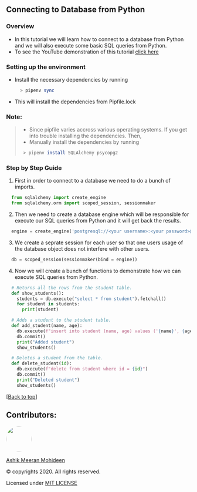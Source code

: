 ## Connecting to Database from Python

### Overview
- In this tutorial we will learn how to connect to a database from Python and we will also execute some basic SQL queries from Python.
- To see the YouTube demonstration of this tutorial [click here](https://youtu.be/UBf1z4sVV10)

### Setting up the environment
- Install the necessary dependencies by running
  ```bash
    > pipenv sync
  ```
- This will install the dependencies from Pipfile.lock

### Note:
> - Since pipfile varies accross various operating systems. If you get into trouble installing the dependencies. Then,
> - Manually install the dependencies by running
>  ```bash
>   > pipenv install SQLAlchemy psycopg2
>  ```

### Step by Step Guide
1. First in order to connect to a database we need to do a bunch of imports.
```python
  from sqlalchemy import create_engine
  from sqlalchemy.orm import scoped_session, sessionmaker

```

2. Then we need to create a database engine which will be responsible for execute our SQL queries from Python and it will get back the results.
```python
  engine = create_engine('postgresql://<your username>:<your password>@localhost:5432/<database name>')
```

3. We create a seprate session for each user so that one users usage of the database object does not interfere with other users.
```python
  db = scoped_session(sessionmaker(bind = engine))
```

4. Now we will create a bunch of functions to demonstrate how we can execute SQL queries from Python.
```python
  # Returns all the rows from the student table.
  def show_students():
    students = db.execute("select * from student").fetchall()
    for student in students:
      print(student)
```
```python
  # Adds a student to the student table.
  def add_student(name, age):
    db.execute(f"insert into student (name, age) values ('{name}', {age})")
    db.commit()
    print("Added student")
    show_students()
```
```python
  # Deletes a student from the table.
  def delete_student(id):
    db.execute(f"delete from student where id = {id}")
    db.commit()
    print("Deleted student")
    show_students()
```

[[Back to top](#connecting-to-database-from-python)]

## Contributors:
<a href="https://github.com/ASHIK11ab">
  <img style="border-radius: 50px" src="https://avatars2.githubusercontent.com/u/58099865?s=460&u=dc835e2281a9265edf2b48059f1c8151be89a1b1&v=4" width="70px" height = "70px"> 
</a> 

[Ashik Meeran Mohideen](https://github.com/ASHIK11ab)

&copy; copyrights 2020. All rights reserved.

Licensed under [MIT LICENSE](https://github.com/ASHIK11ab/Flask-Series/blob/main/LICENSE)
